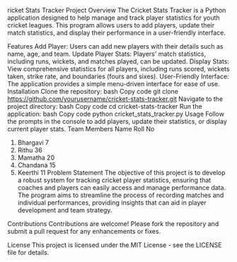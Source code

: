 ricket Stats Tracker
Project Overview
The Cricket Stats Tracker is a Python application designed to help manage and track player statistics for youth cricket leagues. This program allows users to add players, update their match statistics, and display their performance in a user-friendly interface.

Features
Add Player: Users can add new players with their details such as name, age, and team.
Update Player Stats: Players' match statistics, including runs, wickets, and matches played, can be updated.
Display Stats: View comprehensive statistics for all players, including runs scored, wickets taken, strike rate, and boundaries (fours and sixes).
User-Friendly Interface: The application provides a simple menu-driven interface for ease of use.
Installation
Clone the repository:
bash
Copy code
git clone https://github.com/yourusername/cricket-stats-tracker.git
Navigate to the project directory:
bash
Copy code
cd cricket-stats-tracker
Run the application:
bash
Copy code
python cricket_stats_tracker.py
Usage
Follow the prompts in the console to add players, update their statistics, or display current player stats.
Team Members
Name	       Roll No
1. Bhargavi   	7
2. Rithu	      36
3. Mamatha    	20
4. Chandana	    15
5. Keerthi	    11
Problem Statement
The objective of this project is to develop a robust system for tracking cricket player statistics, ensuring that coaches and players can easily access and manage performance data. The program aims to streamline the process of recording matches and individual performances, providing insights that can aid in player development and team strategy.

Contributions
Contributions are welcome! Please fork the repository and submit a pull request for any enhancements or fixes.

License
This project is licensed under the MIT License - see the LICENSE file for details.
